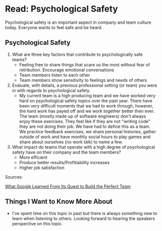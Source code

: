 # Read: Psychological Safety

Psychological safety is an important aspect in company and team culture today.  Everyone wants to feel safe and be heard.

## Psychological Safety

1. What are three key factors that contribute to psychologically safe teams?
    * Feeling free to share things that scare us the most without fear of retribution.  Encourage emotional conversations
    * Team members listen to each other
    * Team members show sensitivity to feelings and needs of others
1. Evaluate, with details, a previous professional setting (or team) you were in with regards to psychological safety.
    * My current team is a high producing team and we have worked very hard on psychological safety topics over the past year.  There have been very difficult moments that we had to work through, however, the hard work has payed off and we work together better then ever.  The team (mostly made up of software engineers) don't always enjoy these exercises.  They feel like if they are not "writing code" they are not doing their job.  We have had to define this as a team.  We practice feedback exercises, we share personal histories, gather outside of work and have monthly social hours to play games and share about ourselves (no work talk) to name a few.  
1. What impact do teams that operate with a high degree of psychological safety have on their company and the team members?
    * More efficient
    * Produce better results/Profitiability increases
    * Higher job satisfaction

Sources:

[What Google Learned From Its Quest to Build the Perfect Team](https://web.archive.org/web/20221125192300/https://www.nytimes.com/2016/02/28/magazine/what-google-learned-from-its-quest-to-build-the-perfect-team.html)

## Things I Want to Know More About

* I've spent time on this topic in past but there is always something new to learn when listening to others.  Looking forward to hearing the speakers perspective on this topic.
